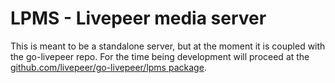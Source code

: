 # LPMS - Livepeer media server

This is meant to be a standalone server, but at the moment it is
coupled with the go-livepeer repo. For the time being development will
proceed at the
[github.com/livepeer/go-livepeer/lpms package](https://github.com/livepeer/go-livepeer/tree/master/lpms).
